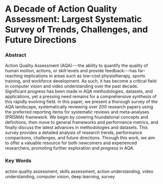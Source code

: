 # A Decade of Action Quality Assessment: Largest Systematic Survey of Trends, Challenges, and Future Directions
### Abstract
Action Quality Assessment (AQA)---the ability to quantify the quality of human motion, actions, or skill levels and provide feedback---has far-reaching implications in areas such as low-cost physiotherapy, sports training, and workforce development. As such, it has become a critical field in computer vision and video understanding over the past decade. Significant progress has been made in AQA methodologies, datasets, and applications, yet a pressing need remains for a comprehensive synthesis of this rapidly evolving field. In this paper, we present a thorough survey of the AQA landscape, systematically reviewing over 200 research papers using the preferred reporting items for systematic reviews and meta-analyses (PRISMA) framework. We begin by covering foundational concepts and definitions, then move to general frameworks and performance metrics, and finally discuss the latest advances in methodologies and datasets. This survey provides a detailed analysis of research trends, performance comparisons, challenges, and future directions. Through this work, we aim to offer a valuable resource for both newcomers and experienced researchers, promoting further exploration and progress in AQA.
### Key Words
action quality assessment, skills assessment, action understanding, video understanding, computer vision, deep learning, survey

